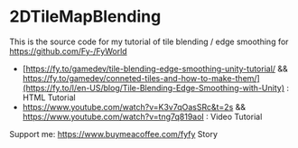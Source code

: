 # 2DTileMapBlending
This is the source code for my tutorial of tile blending / edge smoothing for https://github.com/Fy-/FyWorld

- [https://fy.to/gamedev/tile-blending-edge-smoothing-unity-tutorial/ && https://fy.to/gamedev/conneted-tiles-and-how-to-make-them/](https://fy.to/l/en-US/blog/Tile-Blending-Edge-Smoothing-with-Unity) : HTML Tutorial
- https://www.youtube.com/watch?v=K3v7qOasSRc&t=2s && https://www.youtube.com/watch?v=tng7q819aoI : Video Tutorial

Support me: https://www.buymeacoffee.com/fyfy
Story

